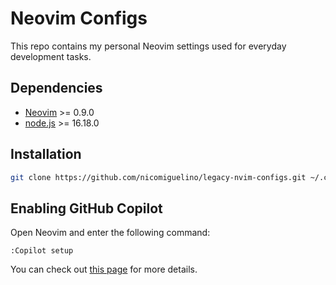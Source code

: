 # Neovim Configs

This repo contains my personal Neovim settings used for everyday development tasks.

## Dependencies

* [Neovim](https://neovim.io/) >= 0.9.0
* [node.js](https://nodejs.org/) >= 16.18.0

## Installation

```bash
git clone https://github.com/nicomiguelino/legacy-nvim-configs.git ~/.config/nvim
```

## Enabling GitHub Copilot

Open Neovim and enter the following command:

```
:Copilot setup
```

You can check out [this page][1] for more details.

[1]: https://docs.github.com/en/copilot/getting-started-with-github-copilot/getting-started-with-github-copilot-in-neovim
